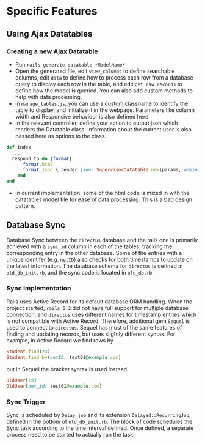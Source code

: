 # Specific Features

## Using Ajax Datatables

### Creating a new Ajax Datatable

- Run `rails generate datatable *ModelName*`
- Open the generated file, edit `view_columns` to define searchable columns, edit `data` to define how to process each row from a database query to display each row in the table, and edit `get_raw_records` to define how the model is queried. You can also add custom methods to help with data processing.
- in `manage_tables.js`, you can use a custom classname to identify the table to display, and initialize it in the webpage. Parameters like column width and Responsive behaviour is also defined here.
- In the relevant controller, define your action to output json which renders the Datatable class. Information about the current user is also passed here as options to the class.
```ruby
def index
  ...
  respond_to do |format|
      format.html
      format.json { render json: SupervisorDatatable.new(params, admin: is_admin?, ...) }
    end
end
```
- In current implementation, some of the html code is mixed in with the datatables model file for ease of data processing. This is a bad design pattern.

## Database Sync

Database Sync between the `directus` database and the rails one is primarily achieved with a `sync_id` column in each of the tables, tracking the corresponding entry in the other database. Some of the entries with a unique identifer (e.g. `netID`) also checks for both timestamps to update on the latest information. The database schema for `directus` is defined in `old_db_init.rb`, and the sync code is located in `old_db.rb`.

### Sync Implementation

Rails uses Active Record for its default database ORM handling. When the project started, `rails 5.2` did not have full support for multiple database connection, and `directus` uses different names for timestamp entries which is not compatible with Active Record. Therefore, additional gem `Sequel` is used to connect to `directus`. Sequel has most of the same features of finding and updating records, but uses slightly different syntax. For example, in Active Record we find rows by
```ruby
Student.find(23)
Student.find_by(netID: test01@example.com)
```
but in Sequel the bracket syntax is used instead.
```ruby
OldUser[23]
OldUser[net_id: test01@example.com]
```

### Sync Trigger

Sync is scheduled by `Delay_job` and its extension `Delayed::RecurringJob`, defined in the bottom of `old_db_init.rb`. The block of code schedules the Sync task according to the time interval defined. Once defined, a separate process need to be started to actually run the task.
